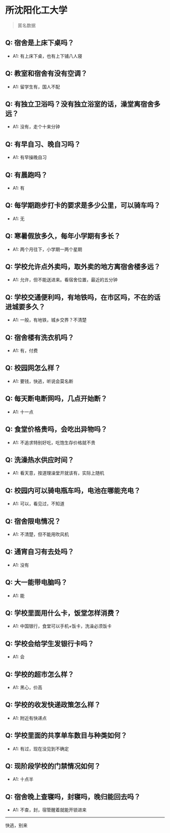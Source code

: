 # 所沈阳化工大学
> 匿名数据
## Q: 宿舍是上床下桌吗？
- A1: 有上床下桌，也有上下铺八人寝
## Q: 教室和宿舍有没有空调？
- A1: 留学生有，国人不配
## Q: 有独立卫浴吗？没有独立浴室的话，澡堂离宿舍多远？
- A1: 没有，走个十来分钟
## Q: 有早自习、晚自习吗？
- A1: 有早操晚自习
## Q: 有晨跑吗？
- A1: 有
## Q: 每学期跑步打卡的要求是多少公里，可以骑车吗？
- A1: 无
## Q: 寒暑假放多久，每年小学期有多长？
- A1: 两个月往下，小学期一两个星期
## Q: 学校允许点外卖吗，取外卖的地方离宿舍楼多远？
- A1: 允许，但不能送进来。看宿舍位置，最近的五分钟
## Q: 学校交通便利吗，有地铁吗，在市区吗，不在的话进城要多久？
- A1: 一般，有地铁，城乡交界？不清楚
## Q: 宿舍楼有洗衣机吗？
- A1: 有，付费
## Q: 校园网怎么样？
- A1: 要钱，快逃，听说会莫名断
## Q: 每天断电断网吗，几点开始断？
- A1: 十一点
## Q: 食堂价格贵吗，会吃出异物吗？
- A1: 不追求特别好吃，吃饱生存价格就不贵
## Q: 洗澡热水供应时间？
- A1: 看天意，按道理澡堂开就该有，实际上随机
## Q: 校园内可以骑电瓶车吗，电池在哪能充电？
- A1: 可以，看见过，不知道
## Q: 宿舍限电情况？
- A1: 不清楚，但不能用吹风机
## Q: 通宵自习有去处吗？
- A1: 没有
## Q: 大一能带电脑吗？
- A1: 能
## Q: 学校里面用什么卡，饭堂怎样消费？
- A1: 中国银行，食堂可以手机+饭卡，洗澡必须饭卡
## Q: 学校会给学生发银行卡吗？
- A1: 会
## Q: 学校的超市怎么样？
- A1: 黑心，价高
## Q: 学校的收发快递政策怎么样？
- A1: 附近有快递点
## Q: 学校里面的共享单车数目与种类如何？
- A1: 有过，现在没见到不确定
## Q: 现阶段学校的门禁情况如何？
- A1: 十点半
## Q: 宿舍晚上查寝吗，封寝吗，晚归能回去吗？
- A1: 不查，封，宿管醒着就能开锁进来
***
快逃，别来